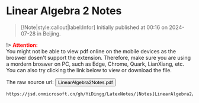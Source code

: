 # Linear Algebra 2 Notes

> [!Note|style:callout|label:Infor]
Initially published at 00:16 on 2024-07-28 in Beijing.


!> **<span style='color:red'>Attention:</span>**<br>
You might not be able to view pdf online on the mobile devices as the broswer dosen't support the extension. Therefore, make sure you are using a mordern broswer on PC, such as Edge, Chrome, Quark, LianXiang, etc. You can also try clicking the link below to view or download
the file.

<!-- The raw source url: <button onclick="window.open('pdf/GitHub_YiDingg_pdf/Linear%20Algebra%202%20notes.pdf')" type="button">click to view or download the file</button>
 -->
The raw source url: <button onclick="window.open('https://jsd.onmicrosoft.cn/gh/YiDingg/LatexNotes/[Notes]LinearAlgebra2/LinearAlgebra2Notes.pdf')" type="button">LinearAlgebra2Notes.pdf</button>


<!-- ```pdf
https://www.writebug.com/git/YiDingg/Notes/raw/commit/77732e15298f9d2390549ae3a26fd23e5e795d6f/Linear%20Algebra%202/notes/Linear%20Algebra%202%20notes.pdf
``` -->


<!-- ```pdf
https://yidingg.github.io/YiDingg/pdf/GitHub_YiDingg_pdf/Linear Algebra 2 notes.pdf
``` -->


<!-- ```pdf
https://www.writebug.com/git/YiDingg/WB.YiDingg/raw/branch/main/LinearAlgebra2Notes.pdf
``` -->

```pdf
https://jsd.onmicrosoft.cn/gh/YiDingg/LatexNotes/[Notes]LinearAlgebra2/LinearAlgebra2Notes.pdf
```